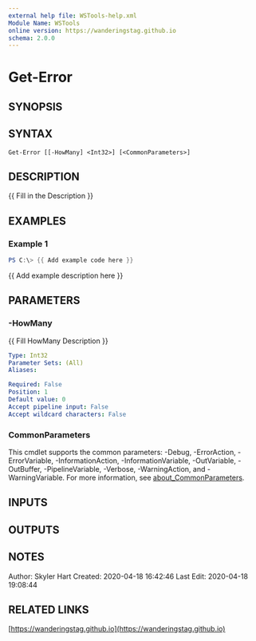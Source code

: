 ```yaml
---
external help file: WSTools-help.xml
Module Name: WSTools
online version: https://wanderingstag.github.io
schema: 2.0.0
---
```


# Get-Error

## SYNOPSIS

## SYNTAX

```
Get-Error [[-HowMany] <Int32>] [<CommonParameters>]
```

## DESCRIPTION
{{ Fill in the Description }}

## EXAMPLES

### Example 1
```powershell
PS C:\> {{ Add example code here }}
```

{{ Add example description here }}

## PARAMETERS

### -HowMany
{{ Fill HowMany Description }}

```yaml
Type: Int32
Parameter Sets: (All)
Aliases:

Required: False
Position: 1
Default value: 0
Accept pipeline input: False
Accept wildcard characters: False
```

### CommonParameters
This cmdlet supports the common parameters: -Debug, -ErrorAction, -ErrorVariable, -InformationAction, -InformationVariable, -OutVariable, -OutBuffer, -PipelineVariable, -Verbose, -WarningAction, and -WarningVariable. For more information, see [about_CommonParameters](http://go.microsoft.com/fwlink/?LinkID=113216).

## INPUTS

## OUTPUTS

## NOTES
Author: Skyler Hart
Created: 2020-04-18 16:42:46
Last Edit: 2020-04-18 19:08:44

## RELATED LINKS

[https://wanderingstag.github.io](https://wanderingstag.github.io)


